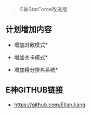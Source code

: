 ﻿>E神StarForce改进版

## 计划增加内容

- 增加对敌模式*

- 增加关卡模式*

- 增加得分排名系统*

## E神GITHUB链接

- https://github.com/EllanJiang
